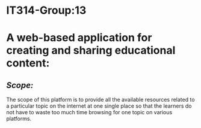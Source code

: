# IT314-Group:13
# A web-based application for creating and sharing educational content:
## *Scope:*

The scope of this platform is to provide all the available resources related to a particular topic on the internet at one single place so that the learners do not have to waste too much time browsing for one topic on various platforms.
